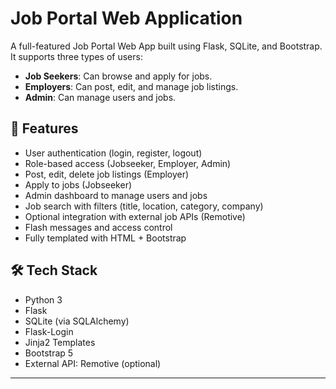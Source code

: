 # Job Portal Web Application

A full-featured Job Portal Web App built using Flask, SQLite, and Bootstrap. It supports three types of users:
- **Job Seekers**: Can browse and apply for jobs.
- **Employers**: Can post, edit, and manage job listings.
- **Admin**: Can manage users and jobs.

## 🚀 Features

- User authentication (login, register, logout)
- Role-based access (Jobseeker, Employer, Admin)
- Post, edit, delete job listings (Employer)
- Apply to jobs (Jobseeker)
- Admin dashboard to manage users and jobs
- Job search with filters (title, location, category, company)
- Optional integration with external job APIs (Remotive)
- Flash messages and access control
- Fully templated with HTML + Bootstrap

## 🛠️ Tech Stack

- Python 3
- Flask
- SQLite (via SQLAlchemy)
- Flask-Login
- Jinja2 Templates
- Bootstrap 5
- External API: Remotive (optional)

---
